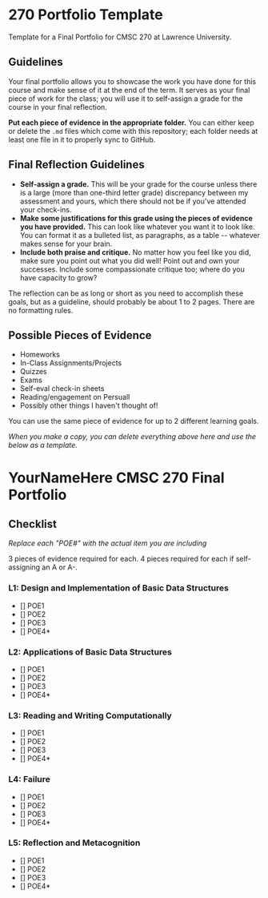 # 270 Portfolio Template

Template for a Final Portfolio for CMSC 270 at Lawrence University.

## Guidelines

Your final portfolio allows you to showcase the work you have done for this course and make sense of it at the end of the term. It serves as your final piece of work for the class; you will use it to self-assign a grade for the course in your final reflection. 

**Put each piece of evidence in the appropriate folder.** You can either keep or delete the `.md` files which come with this repository; each folder needs at least one file in it to properly sync to GitHub. 

## Final Reflection Guidelines

- **Self-assign a grade.** This will be your grade for the course unless there is a large (more than one-third letter grade) discrepancy between my assessment and yours, which there should not be if you've attended your check-ins.
- **Make some justifications for this grade using the pieces of evidence you have provided.** This can look like whatever you want it to look like. You can format it as a bulleted list, as paragraphs, as a table -- whatever makes sense for your brain.
- **Include both praise and critique.** No matter how you feel like you did, make sure you point out what you did well! Point out and own your successes. Include some compassionate critique too; where do you have capacity to grow? 

The reflection can be as long or short as you need to accomplish these goals, but as a guideline, should probably be about 1 to 2 pages. There are no formatting rules.  

## Possible Pieces of Evidence

- Homeworks
- In-Class Assignments/Projects 
- Quizzes
- Exams
- Self-eval check-in sheets 
- Reading/engagement on Persuall 
- Possibly other things I haven't thought of!

You can use the same piece of evidence for up to 2 different learning goals. 

_When you make a copy, you can delete everything above here and use the below as a template._

# YourNameHere CMSC 270 Final Portfolio

## Checklist

_Replace each "POE#" with the actual item you are including_

3 pieces of evidence required for each. 4 pieces required for each if self-assigning an A or A-. 
### L1: Design and Implementation of Basic Data Structures
- [] POE1
- [] POE2
- [] POE3
- [] POE4*

### L2: Applications of Basic Data Structures

- [] POE1
- [] POE2
- [] POE3
- [] POE4*

### L3: Reading and Writing Computationally

- [] POE1
- [] POE2
- [] POE3
- [] POE4*

### L4: Failure

- [] POE1
- [] POE2
- [] POE3
- [] POE4*

### L5: Reflection and Metacognition

- [] POE1
- [] POE2
- [] POE3
- [] POE4*